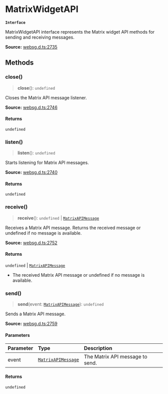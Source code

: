 # MatrixWidgetAPI

**`Interface`**

MatrixWidgetAPI interface represents the Matrix widget API methods for sending and receiving messages.

**Source:** [websg.d.ts:2735](https://github.com/thirdroom/thirdroom/blob/4c397b03/packages/websg-types/types/websg.d.ts#L2735)

## Methods

### close()

> **close**(): `undefined`

Closes the Matrix API message listener.

**Source:** [websg.d.ts:2746](https://github.com/thirdroom/thirdroom/blob/4c397b03/packages/websg-types/types/websg.d.ts#L2746)

#### Returns

`undefined`

### listen()

> **listen**(): `undefined`

Starts listening for Matrix API messages.

**Source:** [websg.d.ts:2740](https://github.com/thirdroom/thirdroom/blob/4c397b03/packages/websg-types/types/websg.d.ts#L2740)

#### Returns

`undefined`

### receive()

> **receive**(): `undefined` \| [`MatrixAPIMessage`](../type-aliases/type-alias.MatrixAPIMessage.md)

Receives a Matrix API message. Returns the received message or undefined if no message is available.

**Source:** [websg.d.ts:2752](https://github.com/thirdroom/thirdroom/blob/4c397b03/packages/websg-types/types/websg.d.ts#L2752)

#### Returns

`undefined` \| [`MatrixAPIMessage`](../type-aliases/type-alias.MatrixAPIMessage.md)

- The received Matrix API message or undefined if no message is available.

### send()

> **send**(event: [`MatrixAPIMessage`](../type-aliases/type-alias.MatrixAPIMessage.md)): `undefined`

Sends a Matrix API message.

**Source:** [websg.d.ts:2759](https://github.com/thirdroom/thirdroom/blob/4c397b03/packages/websg-types/types/websg.d.ts#L2759)

#### Parameters

| Parameter | Type                                                                 | Description                     |
| :-------- | :------------------------------------------------------------------- | :------------------------------ |
| event     | [`MatrixAPIMessage`](../type-aliases/type-alias.MatrixAPIMessage.md) | The Matrix API message to send. |

#### Returns

`undefined`
